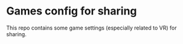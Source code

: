 # Games config for sharing

This repo contains some game settings (especially related to VR) for sharing.
